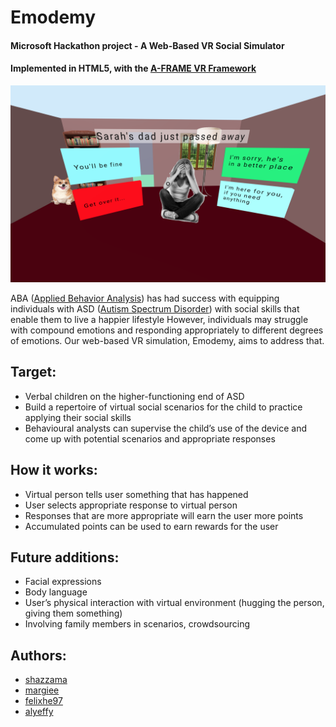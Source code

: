 # Emodemy

#### Microsoft Hackathon project - A Web-Based VR Social Simulator 
#### Implemented in HTML5, with the [A-FRAME VR Framework](https://aframe.io/)


![alt text](https://github.com/shazzama/Emodemy/blob/master/sc1.png)



ABA ([Applied Behavior Analysis](https://autismcanada.org/living-with-autism/treatments/non-medical/behavioural/aba/)) has had success with equipping individuals with ASD ([Autism Spectrum Disorder](https://autismcanada.org/living-with-autism/treatments/non-medical/behavioural/aba/)) with social skills that enable them to live a happier lifestyle
However, individuals may struggle with compound emotions and responding appropriately to different degrees of emotions. Our web-based VR simulation, Emodemy, aims to address that.

## Target:
* Verbal children on the higher-functioning end of ASD
* Build a repertoire of virtual social scenarios for the child to practice applying their social skills
* Behavioural analysts can supervise the child’s use of the device and come up with potential scenarios and appropriate responses

## How it works:
* Virtual person tells user something that has happened
* User selects appropriate response to virtual person
* Responses that are more appropriate will earn the user more points
* Accumulated points can be used to earn rewards for the user

## Future additions:
* Facial expressions
* Body language
* User’s physical interaction with virtual environment (hugging the person, giving them something)
* Involving family members in scenarios, crowdsourcing

## Authors:
* [shazzama](https://github.com/shazzama)
* [margiee](https://github.com/margiee)
* [felixhe97](https://github.com/felixhe97)
* [alyeffy](https://github.com/alyeffy)

